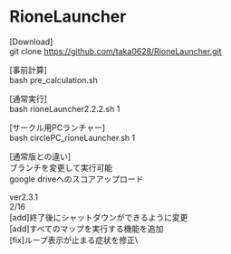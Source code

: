 # RioneLauncher
[Download]\
git clone https://github.com/taka0628/RioneLauncher.git

[事前計算] \
bash pre_calculation.sh

[通常実行]\
bash rioneLauncher2.2.2.sh 1

[サークル用PCランチャー]\
bash circlePC_rioneLauncher.sh 1

[通常版との違い]\
ブランチを変更して実行可能\
google driveへのスコアアップロード

ver2.3.1\
2/16\
[add]終了後にシャットダウンができるように変更\
[add]すべてのマップを実行する機能を追加\
[fix]ループ表示が止まる症状を修正\
